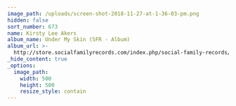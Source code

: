 ```yaml
---
image_path: /uploads/screen-shot-2018-11-27-at-1-36-03-pm.png
hidden: false
sort_number: 673
name: Kirsty Lee Akers
album_name: Under My Skin (SFR - Album)
album_url: >-
  http://store.socialfamilyrecords.com/index.php/social-family-records/kirsty-lee-akers-under-my-skin-cd.html
_hide_content: true
_options:
  image_path:
    width: 500
    height: 500
    resize_style: contain
---
```


